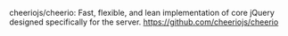 cheeriojs/cheerio: Fast, flexible, and lean implementation of core jQuery designed specifically for the server.
https://github.com/cheeriojs/cheerio
